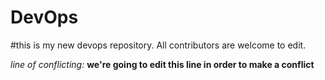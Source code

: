 # DevOps

#this is my new devops repository. All contributors are welcome to edit.

*line of conflicting:*
**we're going to edit this line in order to make a conflict**
